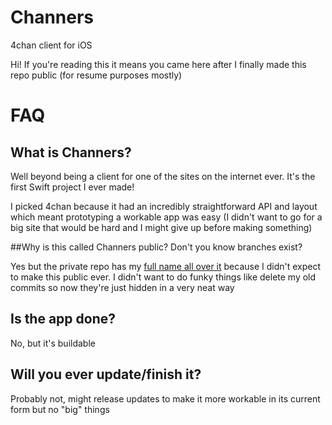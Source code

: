 # Channers
4chan client for iOS

Hi! If you're reading this it means you came here after I finally made this repo public (for resume purposes mostly)

# FAQ

## What is Channers?

Well beyond being a client for one of the sites on the internet ever. It's the first Swift project I ever made! 

I picked 4chan because it had an incredibly straightforward API and layout which meant prototyping a workable app was easy (I didn't want to go for a big site that would be hard and I might give up before making something)

##Why is this called Channers public? Don't you know branches exist?

Yes but the private repo has my [full name all over it](https://matrejek.eu/posts/customizing-xcode-header-comments/) because I didn't expect to make this public ever.
I didn't want to do funky things like delete my old commits so now they're just hidden in a very neat way

## Is the app done?

No, but it's buildable

## Will you ever update/finish it?

Probably not, might release updates to make it more workable in its current form but no "big" things
